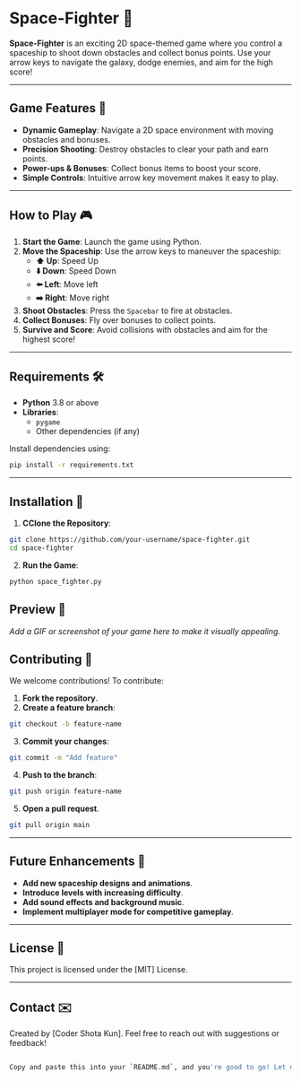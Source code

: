 # **Space-Fighter** 🚀  

**Space-Fighter** is an exciting 2D space-themed game where you control a spaceship to shoot down obstacles and collect bonus points. Use your arrow keys to navigate the galaxy, dodge enemies, and aim for the high score!  

---

## **Game Features** 🌟  

- **Dynamic Gameplay**: Navigate a 2D space environment with moving obstacles and bonuses.  
- **Precision Shooting**: Destroy obstacles to clear your path and earn points.  
- **Power-ups & Bonuses**: Collect bonus items to boost your score.  
- **Simple Controls**: Intuitive arrow key movement makes it easy to play.  

---

## **How to Play** 🎮  

1. **Start the Game**: Launch the game using Python.  
2. **Move the Spaceship**: Use the arrow keys to maneuver the spaceship:  
   - **⬆️ Up**: Speed Up  
   - **⬇️ Down**: Speed Down  
   - **⬅️ Left**: Move left  
   - **➡️ Right**: Move right  
3. **Shoot Obstacles**: Press the `Spacebar` to fire at obstacles.  
4. **Collect Bonuses**: Fly over bonuses to collect points.  
5. **Survive and Score**: Avoid collisions with obstacles and aim for the highest score!  

---

## **Requirements** 🛠️  

- **Python** 3.8 or above  
- **Libraries**:  
  - `pygame`  
  - Other dependencies (if any)  

Install dependencies using:  
  ```bash
  pip install -r requirements.txt
```

---

## **Installation** 🚀

1. **CClone the Repository**:
```bash
git clone https://github.com/your-username/space-fighter.git
cd space-fighter
```

2. **Run the Game**:
```bash
python space_fighter.py
```

## **Preview** 📸

*Add a GIF or screenshot of your game here to make it visually appealing.*

## **Contributing** 🤝

We welcome contributions! To contribute:
1. **Fork the repository**.
2. **Create a feature branch**:
```bash
git checkout -b feature-name
```
3. **Commit your changes**:
```bash
git commit -m "Add feature"
```
4. **Push to the branch**:
```bash
git push origin feature-name
```
5. **Open a pull request**.
```bash
git pull origin main
```

---

## **Future Enhancements** 🚀

- **Add new spaceship designs and animations**.
- **Introduce levels with increasing difficulty**.
- **Add sound effects and background music**.
- **Implement multiplayer mode for competitive gameplay**.

---

## **License** 📜

This project is licensed under the [MIT] License.

---

## **Contact** ✉️

Created by [Coder Shota Kun]. Feel free to reach out with suggestions or feedback!
```bash

Copy and paste this into your `README.md`, and you're good to go! Let me know if you want to tweak anything. 😊
```
